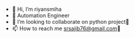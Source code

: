 - 👋 Hi, I’m riyansmiha
- 🌱 Automation Engineer
- 💞️ I’m looking to collaborate on python project🤝
- 📫 How to reach me srsajib76@gmail.com💌

<!---
riyansmiha/riyansmiha is a ✨ special ✨ repository because its `README.md` (this file) appears on your GitHub profile.
You can click the Preview link to take a look at your changes.
--->
